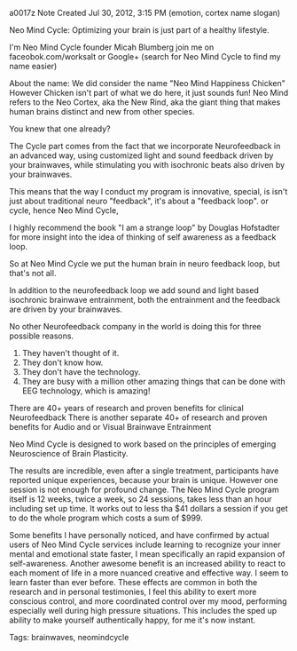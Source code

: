 a0017z
Note Created Jul 30, 2012, 3:15 PM
(emotion, cortex name slogan)

Neo Mind Cycle: Optimizing your brain is just part of a healthy lifestyle.

I'm Neo Mind Cycle founder Micah Blumberg join me on faceobok.com/worksalt or Google+ (search for Neo Mind Cycle to find my name easier)

About the name: We did consider the name "Neo Mind Happiness Chicken" 
However Chicken isn't part of what we do here, it just sounds fun!
Neo Mind refers to the Neo Cortex, aka the New Rind, aka the giant thing that makes human brains distinct and new from other species.

You knew that one already?

The Cycle part comes from the fact that we incorporate Neurofeedback in an advanced way, using customized light and sound feedback driven by your brainwaves, while stimulating you with isochronic beats also driven by your brainwaves.

This means that the way I conduct my program is innovative, special, is isn't just about traditional neuro "feedback", it's about a "feedback loop". or cycle, hence Neo Mind Cycle,

I highly recommend the book "I am a strange loop" by Douglas Hofstadter for more insight into the idea of thinking of self awareness as a feedback loop.

So at Neo Mind Cycle we put the human brain in neuro feedback loop, but that's not all.

In addition to the neurofeedback loop we add sound and light based isochronic brainwave entrainment, both the entrainment and the feedback are driven by your brainwaves.

No other Neurofeedback company in the world is doing this for three possible reasons.
1. They haven't thought of it. 
2. They don't know how.
3. They don't have the technology.
4. They are busy with a million other amazing things that can be done with EEG technology, which is amazing!

There are 40+ years of research and proven benefits for clinical Neurofeedback
There is another separate 40+ of research and proven benefits for Audio and or Visual Brainwave Entrainment

Neo Mind Cycle is designed to work based on the principles of emerging Neuroscience of Brain Plasticity.

The results are incredible, even after a single treatment, participants have reported unique experiences, because your brain is unique. However one session is not enough for profound change. The Neo Mind Cycle program itself is 12 weeks, twice a week, so 24 sessions, takes less than an hour including set up time. It works out to less tha $41 dollars a session if you get to do the whole program which costs a sum of $999. 

Some benefits I have personally noticed, and have confirmed by actual users of Neo Mind Cycle services include learning to recognize your inner mental and emotional state faster, I mean specifically an rapid expansion of self-awareness. Another awesome benefit is an increased ability to react to each moment of life in a more nuanced creative and effective way. I seem to learn faster than ever before. These effects are common in both the research and in personal testimonies, I feel this ability to exert more conscious control, and more coordinated control over my mood, performing especially well during high pressure situations. This includes the sped up ability to make yourself authentically happy, for me it's now instant.

Tags:
  brainwaves, neomindcycle

